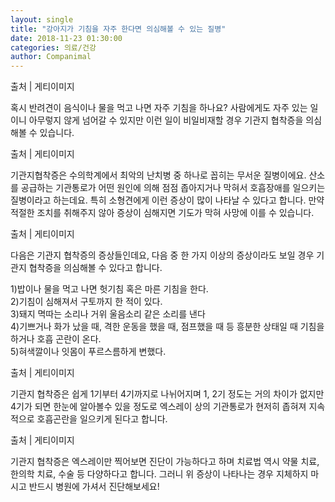 ```yaml
---
layout: single
title: "강아지가 기침을 자주 한다면 의심해볼 수 있는 질병"
date: 2018-11-23 01:30:00
categories: 의료/건강
author: Companimal
---
```


출처 | 게티이미지

혹시 반려견이 음식이나 물을 먹고 나면 자주 기침을 하나요? 사람에게도 자주 있는 일이니 아무렇지 않게 넘어갈 수 있지만 이런 일이 비일비재할 경우 기관지 협착증을 의심해볼 수 있습니다.

출처 | 게티이미지

기관지협착증은 수의학계에서 최악의 난치병 중 하나로 꼽히는 무서운 질병이에요. 산소를 공급하는 기관통로가 어떤 원인에 의해 점점 좁아지거나 막혀서 호흡장애를 일으키는 질병이라고 하는데요. 특히 소형견에게 이런 증상이 많이 나타날 수 있다고 합니다. 만약 적절한 조치를 취해주지 않아 증상이 심해지면 기도가 막혀 사망에 이를 수 있습니다.

출처 | 게티이미지

다음은 기관지 협착증의 증상들인데요, 다음 중 한 가지 이상의 증상이라도 보일 경우 기관지 협착증을 의심해볼 수 있다고 합니다.

1)밥이나 물을 먹고 나면 헛기침 혹은 마른 기침을 한다.  
 2)기침이 심해져서 구토까지 한 적이 있다.  
 3)돼지 멱따는 소리나 거위 울음소리 같은 소리를 낸다  
 4)기쁘거나 화가 났을 때, 격한 운동을 했을 때, 점프했을 때 등 흥분한 상태일 때 기침을 하거나 호흡 곤란이 온다.  
 5)혀색깔이나 잇몸이 푸르스름하게 변했다.

출처 | 게티이미지

기관지 협착증은 쉽게 1기부터 4기까지로 나뉘어지며 1, 2기 정도는 거의 차이가 없지만 4기가 되면 한눈에 알아볼수 있을 정도로 엑스레이 상의 기관통로가 현저히 좁혀져 지속적으로 호흡곤란을 일으키게 된다고 합니다.

출처 | 게티이미지

기관지 협착증은 엑스레이만 찍어보면 진단이 가능하다고 하며 치료법 역시 약물 치료, 한의학 치료, 수술 등 다양하다고 합니다. 그러니 위 증상이 나타나는 경우 지체하지 마시고 반드시 병원에 가셔서 진단해보세요!
